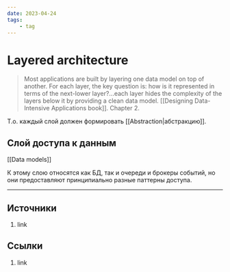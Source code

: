 ```yaml
---
date: 2023-04-24
tags:
    - tag
---
```


# Layered architecture

> Most applications are built by layering one data model on top of another. For each layer, the key question is: how is it represented in terms of the next-lower layer?...each layer hides the complexity of the layers below it by providing a clean data model. [[Designing Data-Intensive Applications book]]. Chapter 2.

Т.о. каждый слой должен формировать [[Abstraction|абстракцию]].

## Слой доступа к данным

[[Data models]]

К этому слою относятся как БД, так и очереди и брокеры событий, но они предоставляют принципиально разные паттерны доступа.

---

## Источники

1. link

## Ссылки

1. link
